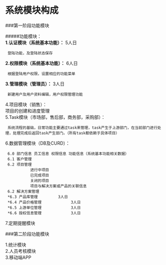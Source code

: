系统模块构成
====

###第一阶段功能模块


#####功能模块：<br/>
**1.认证模块（系统基本功能）：** 5人日

     登陆功能，及登陆状态保存
**2.权限模块（系统基本功能）：** 6人日

     根据登陆用户权限，设置相应的功能菜单
**3.管理模块（管理员）：**      3人日

     新建用户及用户资料编辑，用户权限管理功能
4.项目模块（销售）：<br/>
     项目的创建和进度管理<br/>
5.Task模块（市场部，售后部，商务部，采购部）：

     系统流程的基础，日常功能主要通过task来管理，task产生于上游部门，在当前部门进行处理，处理完成后返回task产生部门。（所有task都依赖于具体项目）
6.数据管理模块（DB及CURD）：

     6.0 部门信息 员工信息 权限信息 功能信息（系统基本功能相关数据）
     6.1 客户管理
     6.2 项目管理
               进行中项目
               已完成项目
               关闭的项目
               项目与解决方案或产品的关联信息
     6.2 解决方案管理
     *6.3 产品库管理			3人日
     *6.4 产品价格管理             3人日
     *6.5 上游单位管理             3人日
     *6.6 授权信息管理             3人日
7.定期提醒模块

###第二阶段功能模块

1.统计模块<br/>
2.人员考核模块<br/>
3.移动端APP<br/>
